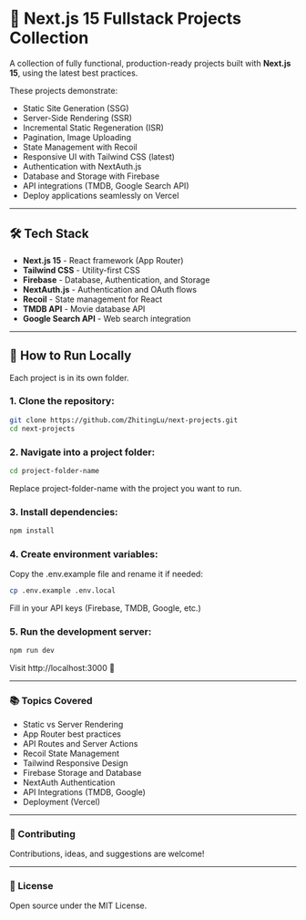 # 🚀 Next.js 15 Fullstack Projects Collection

A collection of fully functional, production-ready projects built with **Next.js 15**, using the latest best practices.

These projects demonstrate:

- Static Site Generation (SSG)
- Server-Side Rendering (SSR)
- Incremental Static Regeneration (ISR)
- Pagination, Image Uploading
- State Management with Recoil
- Responsive UI with Tailwind CSS (latest)
- Authentication with NextAuth.js
- Database and Storage with Firebase
- API integrations (TMDB, Google Search API)
- Deploy applications seamlessly on Vercel

---

## 🛠 Tech Stack

- **Next.js 15** - React framework (App Router)
- **Tailwind CSS** - Utility-first CSS
- **Firebase** - Database, Authentication, and Storage
- **NextAuth.js** - Authentication and OAuth flows
- **Recoil** - State management for React
- **TMDB API** - Movie database API
- **Google Search API** - Web search integration

---

## 🚀 How to Run Locally

Each project is in its own folder.

### 1. Clone the repository:

```bash
git clone https://github.com/ZhitingLu/next-projects.git
cd next-projects
```

### 2. Navigate into a project folder:

```bash
cd project-folder-name
```
Replace project-folder-name with the project you want to run.


### 3. Install dependencies:

```bash
npm install
```


### 4. Create environment variables:
Copy the .env.example file and rename it if needed:

```bash
cp .env.example .env.local
```
Fill in your API keys (Firebase, TMDB, Google, etc.)


### 5. Run the development server:
```bash
npm run dev
```
Visit http://localhost:3000 🚀

---

### 📚 Topics Covered
- Static vs Server Rendering
- App Router best practices
- API Routes and Server Actions
- Recoil State Management
- Tailwind Responsive Design
- Firebase Storage and Database
- NextAuth Authentication
- API Integrations (TMDB, Google)
- Deployment (Vercel)

---

### 🤝 Contributing
Contributions, ideas, and suggestions are welcome!

---

### 📜 License
Open source under the MIT License.
